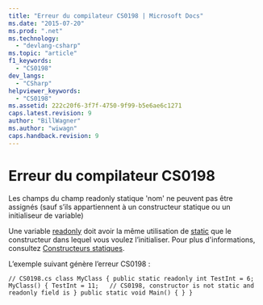 ```yaml
---
title: "Erreur du compilateur CS0198 | Microsoft Docs"
ms.date: "2015-07-20"
ms.prod: ".net"
ms.technology: 
  - "devlang-csharp"
ms.topic: "article"
f1_keywords: 
  - "CS0198"
dev_langs: 
  - "CSharp"
helpviewer_keywords: 
  - "CS0198"
ms.assetid: 222c20f6-3f7f-4750-9f99-b5e6ae6c1271
caps.latest.revision: 9
author: "BillWagner"
ms.author: "wiwagn"
caps.handback.revision: 9
---
```

# Erreur du compilateur CS0198
Les champs du champ readonly statique 'nom' ne peuvent pas être assignés \(sauf s’ils appartiennent à un constructeur statique ou un initialiseur de variable\)  
  
 Une variable [readonly](../../csharp/language-reference/keywords/readonly.md) doit avoir la même utilisation de [static](../../csharp/language-reference/keywords/static.md) que le constructeur dans lequel vous voulez l’initialiser. Pour plus d'informations, consultez [Constructeurs statiques](../../csharp/programming-guide/classes-and-structs/static-constructors.md).  
  
 L’exemple suivant génère l’erreur CS0198 :  
  
```  
// CS0198.cs class MyClass { public static readonly int TestInt = 6; MyClass() { TestInt = 11;   // CS0198, constructor is not static and readonly field is } public static void Main() { } }  
```